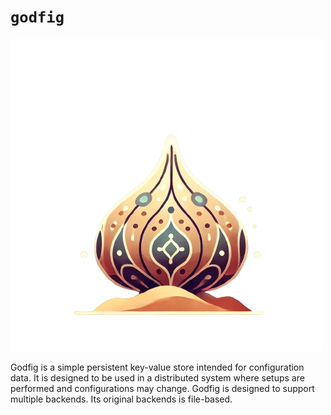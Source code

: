 # `godfig`
<!-- Image of Godfig. -->
![Godfig](godfig.png)

Godfig is a simple persistent key-value store intended for configuration data. It is designed to be used in a distributed system where setups are performed and configurations may change. Godfig is designed to support multiple backends. Its original backends is file-based.
